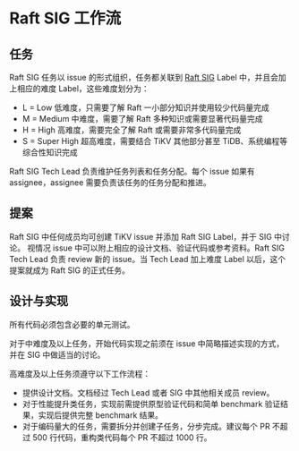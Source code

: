# Raft SIG 工作流

## 任务

Raft SIG 任务以 issue 的形式组织，任务都关联到 [Raft SIG](https://github.com/tikv/tikv/issues?q=is%3Aissue+is%3Aopen+label%3A%22C%3A+Raft+SIG%22) Label 中，并且会加上相应的难度 Label，这些难度划分为：

- L = Low 低难度，只需要了解 Raft 一小部分知识并使用较少代码量完成
- M = Medium 中难度，需要了解 Raft 多种知识或需要显著代码量完成
- H = High 高难度，需要完全了解 Raft 或需要非常多代码量完成
- S = Super High 超高难度，需要结合 TiKV 其他部分甚至 TiDB、系统编程等综合性知识完成

Raft SIG Tech Lead 负责维护任务列表和任务分配。每个 issue 如果有 assignee，assignee 需要负责该任务的任务分配和推进。

## 提案

Raft SIG 中任何成员均可创建 TiKV issue 并添加 Raft SIG Label，并于 SIG 中讨论。
视情况 issue 中可以附上相应的设计文档、验证代码或参考资料。Raft SIG Tech Lead 负责 review 新的 issue。当 Tech Lead 加上难度 Label 以后，这个提案就成为 Raft SIG 的正式任务。

## 设计与实现

所有代码必须包含必要的单元测试。

对于中难度及以上任务，开始代码实现之前须在 issue 中简略描述实现的方式，并在 SIG 中做适当的讨论。

高难度及以上任务须遵守以下工作流程：

* 提供设计文档。文档经过 Tech Lead 或者 SIG 中其他相关成员 review。
* 对于性能提升类任务，实现前需提供原型验证代码和简单 benchmark 验证结果，实现后提供完整 benchmark 结果。
* 对于编码量大的任务，需要拆分并创建子任务，分步完成。建议每个 PR 不超过 500 行代码，重构类代码每个 PR 不超过 1000 行。
